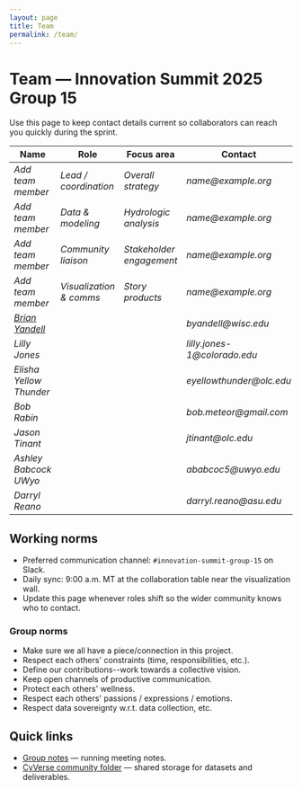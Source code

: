 ```yaml
---
layout: page
title: Team
permalink: /team/
---
```


# Team — Innovation Summit 2025 Group 15

Use this page to keep contact details current so collaborators can reach you quickly during the sprint.

| Name | Role | Focus area | Contact | GitHub |
|------|------|------------|---------|--------|
| _Add team member_ | _Lead / coordination_ | _Overall strategy_ | _name@example.org_ | @_github_ |
| _Add team member_ | _Data & modeling_ | _Hydrologic analysis_ | _name@example.org_ | @_github_ |
| _Add team member_ | _Community liaison_ | _Stakeholder engagement_ | _name@example.org_ | @_github_ |
| _Add team member_ | _Visualization & comms_ | _Story products_ | _name@example.org_ | @_github_ |
| [_Brian Yandell_](https://byandell.github.io) | | | _byandell@wisc.edu_ | [@_byandell_](https://github.com/byandell) |
| _Lilly Jones_ ||| _lilly.jones-1@colorado.edu_ | [@_lijo8146_](https://github.com/lijo8146) |
| _Elisha Yellow Thunder_ ||| _eyellowthunder@olc.edu_ | [@_wakinyanzi_](https://github.com/wakinyanzi) |
| _Bob Rabin_ ||| _bob.meteor@gmail.com_ | [@_meteoralert_](https://github.com/meteoralert) |
| _Jason Tinant_ ||| _jtinant@olc.edu_ | [@_cjtinant_](https://github.com/cjtinant) |
| _Ashley Babcock UWyo_ ||| _ababcoc5@uwyo.edu_ | [@_ashbabs14_](https://github.com/ashbabs14) |
| _Darryl Reano_ ||| _darryl.reano@asu.edu_ | [@_darrylreano_](https://github.com/darrylreano) |

## Working norms
- Preferred communication channel: `#innovation-summit-group-15` on Slack.
- Daily sync: 9:00 a.m. MT at the collaboration table near the visualization wall.
- Update this page whenever roles shift so the wider community knows who to contact.
### Group norms
- Make sure we all have a piece/connection in this project.
- Respect each others' constraints (time, responsibilities, etc.).
- Define our contributions--work towards a collective vision.
- Keep open channels of productive communication.
- Protect each others' wellness.
- Respect each others' passions / expressions / emotions.
- Respect data sovereignty w.r.t. data collection, etc.

## Quick links
- [Group notes](https://github.com/CU-ESIIL/resilience-rare-hydrologic-events-management-innovation-summit-2025__15/blob/main/documentation/group-notes.md) — running meeting notes.
- [CyVerse community folder](https://de.cyverse.org/data/ds/iplant/home/shared/esiil/Innovation_summit/Group_15) — shared storage for datasets and deliverables.
